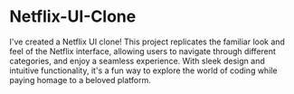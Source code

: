 # Netflix-UI-Clone
I've created a Netflix UI clone! This project replicates the familiar look and feel of the Netflix interface, allowing users to navigate through different categories,  and enjoy a seamless experience. With sleek design and intuitive functionality, it's a fun way to explore the world of coding while paying homage to a beloved platform.
